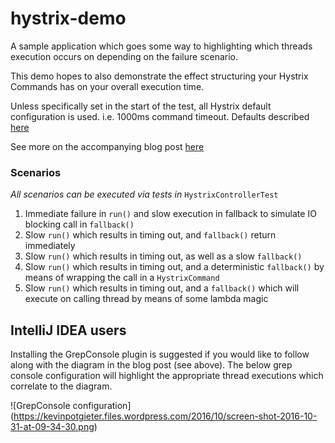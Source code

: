 # hystrix-demo
A sample application which goes some way to highlighting which threads 
execution occurs on depending on the failure scenario.

This demo hopes to also demonstrate the effect structuring your Hystrix 
Commands has on your overall execution time. 

Unless specifically set in the start of the test, all Hystrix default 
configuration is used. i.e. 1000ms command timeout. Defaults described 
[here](https://github.com/Netflix/Hystrix/wiki/Configuration#fallback.isolation.semaphore.maxConcurrentRequests)

See more on the accompanying blog post [here](http://wp.me/sU2Qi-hystrix)

### Scenarios
 _All scenarios can be executed via tests in_ `HystrixControllerTest`

1. Immediate failure in `run()` and slow execution in fallback to simulate IO blocking call in `fallback()`
2. Slow `run()` which results in timing out, and `fallback()` return immediately
3. Slow `run()` which results in timing out, as well as a slow `fallback()`
4. Slow `run()` which results in timing out, and a deterministic `fallback()` by means of wrapping the call in a `HystrixCommand`
5. Slow `run()` which results in timing out, and a `fallback()` which will execute on calling thread by means of some lambda magic

## IntelliJ IDEA users
Installing the GrepConsole plugin is suggested if you would like to follow 
along with the diagram in the blog post (see above). The below grep console configuration
will highlight the appropriate thread executions which correlate to the diagram.

![GrepConsole configuration]
(https://kevinpotgieter.files.wordpress.com/2016/10/screen-shot-2016-10-31-at-09-34-30.png)